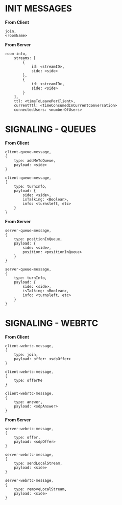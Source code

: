 INIT MESSAGES
=====================
**From Client**

```
join,
<roomName>
```

**From Server**

```
room-info,
	streams: [
		{
			id: <streamID>,
			side: <side>
		},
		{
			id: <streamID>,
			side: <side>
		}
	],
	ttl: <timeToLeavePerClient>,
	currentTtl: <timeConsumedInCurrentConversation>
	connectedUsers: <numberOfUsers>
```

SIGNALING - QUEUES
=====================
**From Client**

```
client-queue-message,
{
	type: addMeToQueue,
	payload: <side>
}
```

```
client-queue-message,
{
	type: turnInfo,
	payload: {
		side: <side>,
		isTalking: <Boolean>,
		info: <turnsleft, etc>
	}
}
```


**From Server**

```
server-queue-message,
{
	type: positionInQueue,
	payload: {
		side: <side>,
		position: <positionInQueue>
	}
}
```

```
server-queue-message,
{
	type: turnInfo,
	payload: {
		side: <side>,
		isTalking: <Boolean>,
		info: <turnsleft, etc>
	}
}
```


SIGNALING - WEBRTC
=====================
**From Client**

```
client-webrtc-message,
{
	type: join,
	payload: offer: <sdpOffer>
}
```

```
client-webrtc-message,
{
	type: offerMe
}
```

```
client-webrtc-message,
{
	type: answer,
	payload: <sdpAnswer>
}
```

**From Server**
```
server-webrtc-message,
{
	type: offer,
	payload: <sdpOffer>
}
```

```
server-webrtc-message,
{
	type: sendLocalStream,
	payload: <side>
}
```

```
server-webrtc-message,
{
	type: removeLocalStream,
	payload: <side>
}
```
